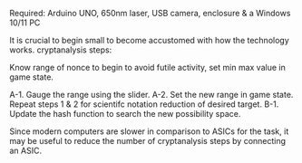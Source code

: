 Required: Arduino UNO, 650nm laser, USB camera, enclosure & a Windows 10/11 PC

It is crucial to begin small to become accustomed with how the technology works. 
cryptanalysis steps:

Know range of nonce to begin to avoid futile activity, set min max value in game state.


A-1. Gauge the range using the slider.
A-2. Set the new range in game state.
Repeat steps 1 & 2 for scientifc notation reduction of desired target.
B-1. Update the hash function to search the new possibility space.

Since modern computers are slower in comparison to ASICs for the task, it may be useful to reduce the number of cryptanalysis steps by connecting an ASIC.
